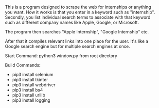 This is a program designed to scrape the web for internships or anything you want. How it works is that you enter in a keyword such as "internship". Secondly, you list individual search terms to associate with that keyword such as different company names like Apple, Google, or Microsoft.

The program then searches "Apple Internship", "Google Internship" etc.

After that it compiles relevant links into one place for the user. It's like a Google search engine but for multiple 
search engines at once.

Start Command: python3 window.py from root directory

Build Commands:

- pip3 install selenium
- pip3 install tkinter
- pip3 install webdriver
- pip3 install bs4
- pip3 install urllib
- pip3 install logging
